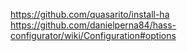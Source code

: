 https://github.com/quasarito/install-ha
https://github.com/danielperna84/hass-configurator/wiki/Configuration#options